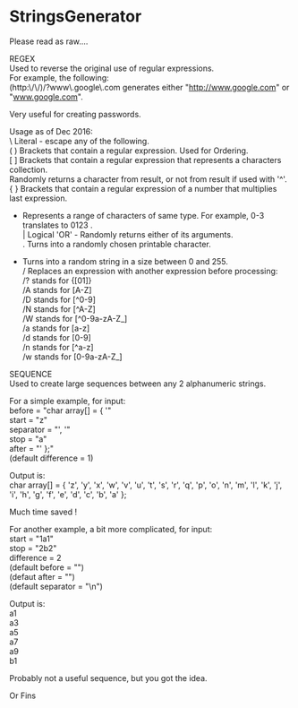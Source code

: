 # StringsGenerator

Please read as raw....

REGEX  
Used to reverse the original use of regular expressions.  
For example, the following:  
(http:\\/\\/)/?www\\.google\\.com
generates either "http://www.google.com" or "www.google.com".  
  
Very useful for creating passwords.
  
Usage as of Dec 2016:  
 \  Literal - escape any of the following.  
( ) Brackets that contain a regular expression. Used for Ordering.  
[ ] Brackets that contain a regular expression that represents a characters collection.  
    Randomly returns a character from result, or not from result if used with '^'.  
{ } Brackets that contain a regular expression of a number that multiplies last expression.  
 -  Represents a range of characters of same type. For example, 0-3 translates to 0123 .  
 |  Logical 'OR' - Randomly returns either of its arguments.  
 .  Turns into a randomly chosen printable character.  
 *  Turns into a random string in a size between 0 and 255.  
 /  Replaces an expression with another expression before processing:  
    /? stands for {[01]}  
    /A stands for [A-Z]  
    /D stands for [^0-9]  
    /N stands for [^A-Z]  
    /W stands for [^0-9a-zA-Z_]  
    /a stands for [a-z]  
    /d stands for [0-9]  
    /n stands for [^a-z]  
    /w stands for [0-9a-zA-Z_]  
  
  
SEQUENCE  
Used to create large sequences between any 2 alphanumeric strings.  
  
For a simple example, for input:   
    before    = "char array[] = { '"  
    start     = "z"  
    separator = "', '"  
    stop      = "a"  
    after     = "' };"  
    (default difference = 1)  
  
Output is:  
char array[] = { 'z', 'y', 'x', 'w', 'v', 'u', 't', 's', 'r', 'q', 'p', 'o', 'n', 'm', 'l', 'k', 'j', 'i', 'h', 'g', 'f', 'e', 'd', 'c', 'b', 'a' };  
  
Much time saved !  
  
For another example, a bit more complicated, for input:  
    start      = "1a1"  
    stop       = "2b2"  
    difference = 2  
    (default before = "")  
    (defaut  after  = "")  
    (default separator = "\n")  
  
Output is:  
a1  
a3  
a5  
a7  
a9  
b1  
  
Probably not a useful sequence, but you got the idea.  
  
Or Fins
